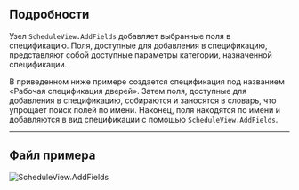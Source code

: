 ## Подробности
Узел `ScheduleView.AddFields` добавляет выбранные поля в спецификацию. Поля, доступные для добавления в спецификацию, представляют собой доступные параметры категории, назначенной спецификации.

В приведенном ниже примере создается спецификация под названием «Рабочая спецификация дверей». Затем поля, доступные для добавления в спецификацию, собираются и заносятся в словарь, что упрощает поиск полей по имени. Наконец, поля находятся по имени и добавляются в вид спецификации с помощью `ScheduleView.AddFields`.
___
## Файл примера

![ScheduleView.AddFields](./Revit.Elements.Views.ScheduleView.AddFields_img.jpg)
